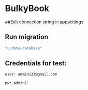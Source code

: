 # BulkyBook
##Edit connection string in appsettings
## Run migration 
``` sh
"update-database"
```
## Credentials for test:
```sh
user: admin123@gmail.com 
```
```sh
pw: Admin1!
```
